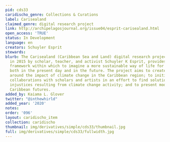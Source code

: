 ```yaml
---
pid: cds33
caridischo_genre: Collections & Curations
label: Carisealand
claimed_genre: digital research project
link: http://archipelagosjournal.org/issue04/esprit-carisealand.html
open_access: 'TRUE'
status: In Development
language: en
creators: Schuyler Esprit
stewards:
blurb: The Carisealand (Caribbean Sea and Land) digital research project, launched
  in 2015 by scholar, teacher, and activist Schuyler K Esprit, provides an interactive
  framework within which to imagine a more sustainable way of life for Caribbean people,
  both in the present day and in the future. The project aims to create awareness
  around the impact of climate change in the Caribbean region; to initiate and sustain
  collaborations with scholars and artists in an effort to find solutions to social
  injustices resulting from climate change activity; and to present models for alternate
  Caribbean futures.
added_by: Kaiama L. Glover
twitter: "@inthewhirld"
added_year: '2020'
notes:
order: '096'
layout: caridischo_item
collection: caridischo
thumbnail: img/derivatives/simple/cds33/thumbnail.jpg
full: img/derivatives/simple/cds33/fullwidth.jpg
---
```

